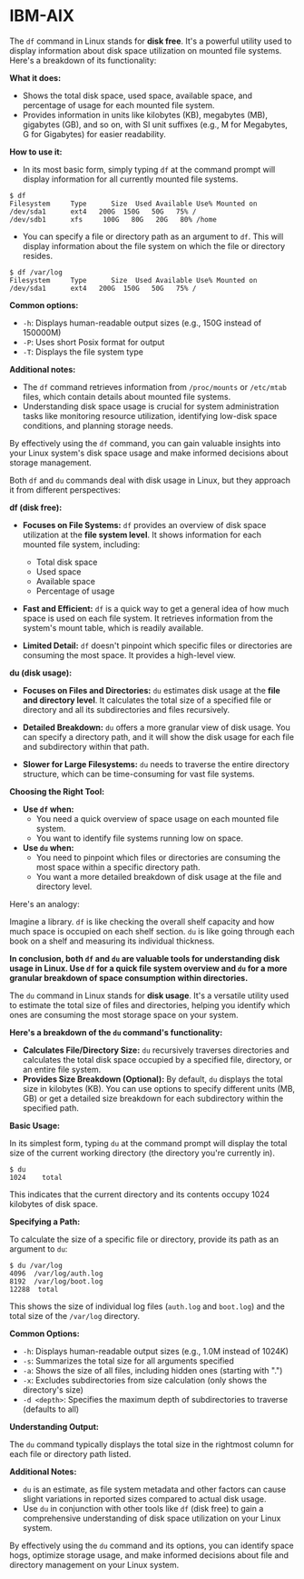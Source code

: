# IBM-AIX

The `df` command in Linux stands for **disk free**. It's a powerful utility used to display information about disk space utilization on mounted file systems. Here's a breakdown of its functionality:

**What it does:**

* Shows the total disk space, used space, available space, and percentage of usage for each mounted file system.
* Provides information in units like kilobytes (KB), megabytes (MB), gigabytes (GB), and so on, with SI unit suffixes (e.g., M for Megabytes, G for Gigabytes) for easier readability.

**How to use it:**

* In its most basic form, simply typing `df` at the command prompt will display information for all currently mounted file systems.

```
$ df
Filesystem     Type      Size  Used Available Use% Mounted on
/dev/sda1      ext4   200G  150G   50G   75% /
/dev/sdb1      xfs     100G   80G   20G   80% /home
```

* You can specify a file or directory path as an argument to `df`. This will display information about the file system on which the file or directory resides.

```
$ df /var/log
Filesystem     Type      Size  Used Available Use% Mounted on
/dev/sda1      ext4   200G  150G   50G   75% /
```

**Common options:**

* `-h`:  Displays human-readable output sizes (e.g., 150G instead of 150000M)
* `-P`:  Uses short Posix format for output
* `-T`:  Displays the file system type

**Additional notes:**

* The `df` command retrieves information from `/proc/mounts` or `/etc/mtab` files, which contain details about mounted file systems.
* Understanding disk space usage is crucial for system administration tasks like monitoring resource utilization, identifying low-disk space conditions, and planning storage needs.

By effectively using the `df` command, you can gain valuable insights into your Linux system's disk space usage and make informed decisions about storage management.

Both `df` and `du` commands deal with disk usage in Linux, but they approach it from different perspectives:

**df (disk free):**

* **Focuses on File Systems:** `df` provides an overview of disk space utilization at the **file system level**. It shows information for each mounted file system, including:
    * Total disk space
    * Used space
    * Available space
    * Percentage of usage

* **Fast and Efficient:**  `df` is a quick way to get a general idea of how much space is used on each file system. It retrieves information from the system's mount table, which is readily available.

* **Limited Detail:**  `df` doesn't pinpoint which specific files or directories are consuming the most space. It provides a high-level view.


**du (disk usage):**

* **Focuses on Files and Directories:** `du` estimates disk usage at the **file and directory level**. It calculates the total size of a specified file or directory and all its subdirectories and files recursively.

* **Detailed Breakdown:** `du` offers a more granular view of disk usage. You can specify a directory path, and it will show the disk usage for each file and subdirectory within that path.

* **Slower for Large Filesystems:**  `du` needs to traverse the entire directory structure, which can be time-consuming for vast file systems.


**Choosing the Right Tool:**

* **Use `df` when:**
    * You need a quick overview of space usage on each mounted file system.
    * You want to identify file systems running low on space.
* **Use `du` when:**
    * You need to pinpoint which files or directories are consuming the most space within a specific directory path.
    * You want a more detailed breakdown of disk usage at the file and directory level.


Here's an analogy:

Imagine a library. `df` is like checking the overall shelf capacity and how much space is occupied on each shelf section. `du` is like going through each book on a shelf and measuring its individual thickness.

**In conclusion, both `df` and `du` are valuable tools for understanding disk usage in Linux. Use `df` for a quick file system overview and `du` for a more granular breakdown of space consumption within directories.**

The `du` command in Linux stands for **disk usage**. It's a versatile utility used to estimate the total size of files and directories, helping you identify which ones are consuming the most storage space on your system.

**Here's a breakdown of the `du` command's functionality:**

* **Calculates File/Directory Size:** `du` recursively traverses directories and calculates the total disk space occupied by a specified file, directory, or an entire file system. 
* **Provides Size Breakdown (Optional):**  By default, `du` displays the total size in kilobytes (KB). You can use options to specify different units (MB, GB) or get a detailed size breakdown for each subdirectory within the specified path.

**Basic Usage:**

In its simplest form, typing `du` at the command prompt will display the total size of the current working directory (the directory you're currently in).

```
$ du
1024    total
```

This indicates that the current directory and its contents occupy 1024 kilobytes of disk space.

**Specifying a Path:**

To calculate the size of a specific file or directory, provide its path as an argument to `du`:

```
$ du /var/log
4096  /var/log/auth.log
8192  /var/log/boot.log
12288  total
```

This shows the size of individual log files (`auth.log` and `boot.log`) and the total size of the `/var/log` directory.

**Common Options:**

* `-h`:  Displays human-readable output sizes (e.g., 1.0M instead of 1024K)
* `-s`:  Summarizes the total size for all arguments specified
* `-a`:  Shows the size of all files, including hidden ones (starting with ".")
* `-x`:  Excludes subdirectories from size calculation (only shows the directory's size)
* `-d <depth>`:  Specifies the maximum depth of subdirectories to traverse (defaults to all)

**Understanding Output:**

The `du` command typically displays the total size in the rightmost column for each file or directory path listed.

**Additional Notes:**

* `du` is an estimate, as file system metadata and other factors can cause slight variations in reported sizes compared to actual disk usage.
* Use `du` in conjunction with other tools like `df` (disk free) to gain a comprehensive understanding of disk space utilization on your Linux system.

By effectively using the `du` command and its options, you can identify space hogs, optimize storage usage, and make informed decisions about file and directory management on your Linux system.
